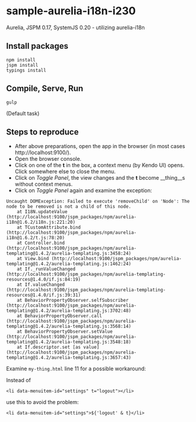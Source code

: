 # sample-aurelia-i18n-i230
Aurelia, JSPM 0.17, SystemJS 0.20 - utilizing aurelia-i18n

## Install packages

```
npm install
jspm install
typings install
```

## Compile, Serve, Run

```
gulp
```
(Default task)

## Steps to reproduce

* After above preparations, open the app in the browser (in most cases http://localhost:9100/).
* Open the browser console.
* Click on one of the __t__ in the box, a context menu (by Kendo UI) opens. Click somewhere else to close the menu.
* Click on _Toggle Panel_, the view changes and the __t__ become __thing__s without context menus.
* Click on _Toggle Panel_ again and examine the exception:

```
Uncaught DOMException: Failed to execute 'removeChild' on 'Node': The node to be removed is not a child of this node.
    at I18N.updateValue (http://localhost:9100/jspm_packages/npm/aurelia-i18n@1.6.2/i18n.js:221:20)
    at TCustomAttribute.bind (http://localhost:9100/jspm_packages/npm/aurelia-i18n@1.6.2/t.js:78:20)
    at Controller.bind (http://localhost:9100/jspm_packages/npm/aurelia-templating@1.4.2/aurelia-templating.js:3458:24)
    at View.bind (http://localhost:9100/jspm_packages/npm/aurelia-templating@1.4.2/aurelia-templating.js:1462:24)
    at If._runValueChanged (http://localhost:9100/jspm_packages/npm/aurelia-templating-resources@1.4.0/if.js:84:19)
    at If.valueChanged (http://localhost:9100/jspm_packages/npm/aurelia-templating-resources@1.4.0/if.js:39:31)
    at BehaviorPropertyObserver.selfSubscriber (http://localhost:9100/jspm_packages/npm/aurelia-templating@1.4.2/aurelia-templating.js:3702:48)
    at BehaviorPropertyObserver.call (http://localhost:9100/jspm_packages/npm/aurelia-templating@1.4.2/aurelia-templating.js:3568:14)
    at BehaviorPropertyObserver.setValue (http://localhost:9100/jspm_packages/npm/aurelia-templating@1.4.2/aurelia-templating.js:3548:18)
    at If.descriptor.set [as value] (http://localhost:9100/jspm_packages/npm/aurelia-templating@1.4.2/aurelia-templating.js:3657:43)
```

Examine `my-thing.html` line 11 for a possible workaround:

Instead of

```
<li data-menuitem-id="settings" t="logout"></li>
```

use this to avoid the problem:

```
<li data-menuitem-id="settings">${'logout' & t}</li>
```